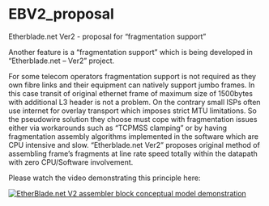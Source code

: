 # EBV2_proposal
Etherblade.net Ver2 - proposal for “fragmentation support”

Another feature is a “fragmentation support” which is being developed in “Etherblade.net – Ver2” project.

For some telecom operators fragmentation support is not required as they own fibre links and their equipment can natively 
support jumbo frames. In this case transit of original ethernet frame of maximum size of 1500bytes with additional L3 header
is not a problem.
On the contrary small ISPs often use internet for overlay transport which imposes strict MTU limitations. 
So the pseudowire solution they choose must cope with fragmentation issues either via workarounds 
such as “TCPMSS clamping” or by having fragmentation assembly algorithms implemented in the software which are 
CPU intensive and slow. “Etherblade.net Ver2” proposes original method of assembling frame’s fragments at line 
rate speed totally within the datapath with zero CPU/Software involvement.

Please watch the video demonstrating this principle here:

[![EtherBlade.net V2 assembler block conceptual model demonstration](https://img.youtube.com/vi/yz3BlAmwClE/0.jpg)](https://www.youtube.com/watch?v=yz3BlAmwClE "EtherBlade.net V2 assembler block conceptual model demonstration.")
